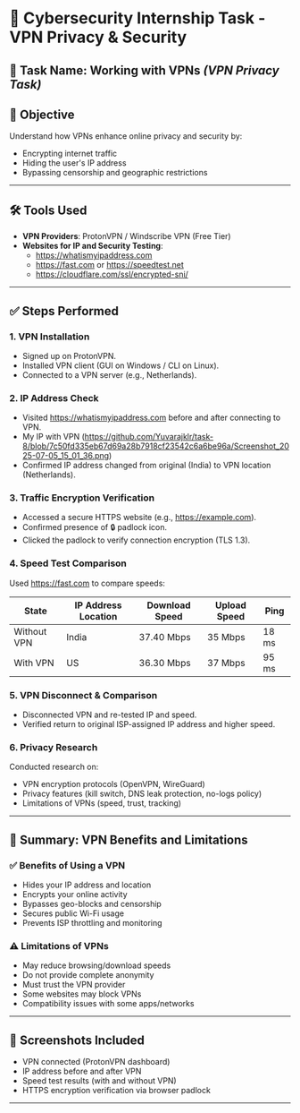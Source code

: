 # 🔐 Cybersecurity Internship Task - VPN Privacy & Security

## 📌 Task Name: Working with VPNs *(VPN Privacy Task)*

## 🎯 Objective

Understand how VPNs enhance online privacy and security by:
- Encrypting internet traffic
- Hiding the user's IP address
- Bypassing censorship and geographic restrictions

---

## 🛠️ Tools Used

- **VPN Providers**: ProtonVPN / Windscribe VPN (Free Tier)
- **Websites for IP and Security Testing**:
  - https://whatismyipaddress.com
  - https://fast.com or https://speedtest.net
  - https://cloudflare.com/ssl/encrypted-sni/

---

## ✅ Steps Performed

### 1. VPN Installation
- Signed up on ProtonVPN.
- Installed VPN client (GUI on Windows / CLI on Linux).
- Connected to a VPN server (e.g., Netherlands).

### 2. IP Address Check
- Visited https://whatismyipaddress.com before and after connecting to VPN.
- My IP with VPN (https://github.com/Yuvarajklr/task-8/blob/7c50fd335eb67d69a28b7918cf23542c6a6be96a/Screenshot_2025-07-05_15_01_36.png)
- Confirmed IP address changed from original (India) to VPN location (Netherlands).

### 3. Traffic Encryption Verification
- Accessed a secure HTTPS website (e.g., https://example.com).
- Confirmed presence of 🔒 padlock icon.
- Clicked the padlock to verify connection encryption (TLS 1.3).

### 4. Speed Test Comparison
Used https://fast.com to compare speeds:

| State            | IP Address Location | Download Speed | Upload Speed | Ping  |
|------------------|---------------------|----------------|--------------|-------|
| Without VPN      | India               | 37.40 Mbps     | 35 Mbps      | 18 ms |
| With VPN         | US                  | 36.30 Mbps     | 37 Mbps      | 95 ms |

### 5. VPN Disconnect & Comparison
- Disconnected VPN and re-tested IP and speed.
- Verified return to original ISP-assigned IP address and higher speed.

### 6. Privacy Research
Conducted research on:
- VPN encryption protocols (OpenVPN, WireGuard)
- Privacy features (kill switch, DNS leak protection, no-logs policy)
- Limitations of VPNs (speed, trust, tracking)

---

## 📄 Summary: VPN Benefits and Limitations

### ✅ Benefits of Using a VPN
- Hides your IP address and location
- Encrypts your online activity
- Bypasses geo-blocks and censorship
- Secures public Wi-Fi usage
- Prevents ISP throttling and monitoring

### ⚠️ Limitations of VPNs
- May reduce browsing/download speeds
- Do not provide complete anonymity
- Must trust the VPN provider
- Some websites may block VPNs
- Compatibility issues with some apps/networks

---

## 📸 Screenshots Included
- VPN connected (ProtonVPN dashboard)
- IP address before and after VPN
- Speed test results (with and without VPN)
- HTTPS encryption verification via browser padlock

---


